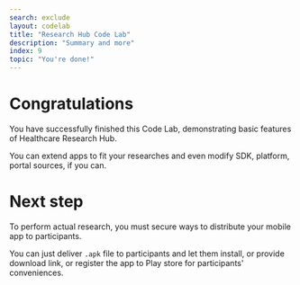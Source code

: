 ```yaml
---
search: exclude
layout: codelab
title: "Research Hub Code Lab"
description: "Summary and more"
index: 9
topic: "You're done!"
---
```


# Congratulations

You have successfully finished this Code Lab, demonstrating basic features of Healthcare Research Hub.

You can extend apps to fit your researches and even modify SDK, platform, portal sources, if you can.

# Next step

To perform actual research, you must secure ways to distribute your mobile app to participants.

You can just deliver `.apk` file to participants and let them install, or provide download link,
or register the app to Play store for participants' conveniences.
